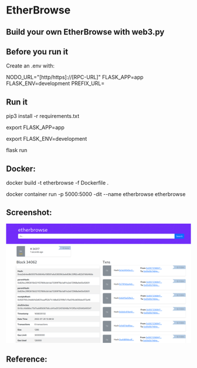 # EtherBrowse

## Build your own EtherBrowse with web3.py


## Before you run it

Create an .env with:

NODO_URL="[http/https]://[RPC-URL]"
FLASK_APP=app 
FLASK_ENV=development
PREFIX_URL=




## Run it

pip3 install -r requirements.txt

export FLASK_APP=app

export FLASK_ENV=development

flask run

## Docker:


docker build -t etherbrowse -f Dockerfile .

docker container run -p 5000:5000 -dit --name etherbrowse etherbrowse


## Screenshot:

![alt="Etherscan Webapp Screenshot"](Images/block-detail.png)


## Reference: 

